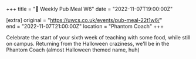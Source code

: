 +++
title = "🍔 Weekly Pub Meal W6"
date = "2022-11-07T19:00:00Z"

[extra]
original = "https://uwcs.co.uk/events/pub-meal-22t1w6/"    
end = "2022-11-07T21:00:00Z"
location = "Phantom Coach"
+++

Celebrate the start of your sixth week of teaching with some food, while still on campus. Returning from the Halloween craziness, we'll be in the Phantom Coach (almost Halloween themed name, huh)

